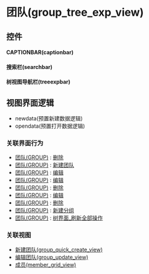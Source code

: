 # 团队(group_tree_exp_view)  <!-- {docsify-ignore-all} -->



## 控件
#### CAPTIONBAR(captionbar)
#### 搜索栏(searchbar)
#### 树视图导航栏(treeexpbar)

## 视图界面逻辑
  * newdata(预置新建数据逻辑)
  * opendata(预置打开数据逻辑)


### 关联界面行为
  * [团队(GROUP)](module/Base/group) : [删除](module/Base/group#界面行为)
  * [团队(GROUP)](module/Base/group) : [新建团队](module/Base/group#界面行为)
  * [团队(GROUP)](module/Base/group) : [编辑](module/Base/group#界面行为)
  * [团队(GROUP)](module/Base/group) : [编辑](module/Base/group#界面行为)
  * [团队(GROUP)](module/Base/group) : [删除](module/Base/group#界面行为)
  * [团队(GROUP)](module/Base/group) : [编辑](module/Base/group#界面行为)
  * [团队(GROUP)](module/Base/group) : [删除](module/Base/group#界面行为)
  * [团队(GROUP)](module/Base/group) : [新建分组](module/Base/group#界面行为)
  * [团队(GROUP)](module/Base/group) : [树界面_刷新全部操作](module/Base/group#界面行为)

### 关联视图
  * [新建团队(group_quick_create_view)](app/view/group_quick_create_view)
  * [编辑团队(group_update_view)](app/view/group_update_view)
  * [成员(member_grid_view)](app/view/member_grid_view)

<script>
 const { createApp } = Vue
  createApp({
    data() {
      return {

      }
    }
  }).use(ElementPlus).mount('#app')
</script>